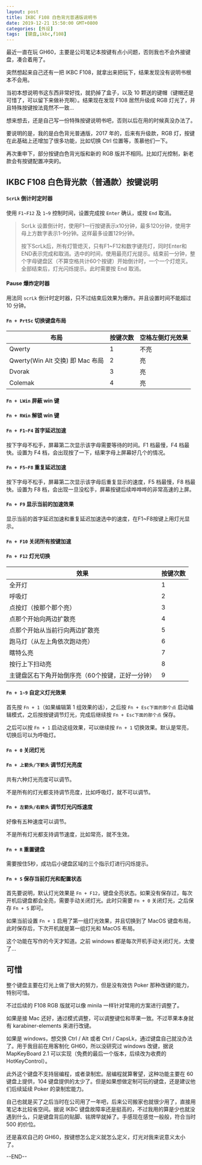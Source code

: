 ```yaml
---
layout: post
title: IKBC F108 白色背光普通版说明书
date: 2019-12-21 15:50:00 GMT+0800
categories: [外设]
tags:  [键盘,ikbc,f108]
---
```


最近一直在玩 GH60，主要是公司笔记本按键有点小问题，否则我也不会外接键盘，凑合着用了。

突然想起来自己还有一把 IKBC F108，就拿出来把玩下，结果发现没有说明书根本不会用。

<!-- more -->

当初本想说明书这东西非常好找，就扔掉了盒子，以及 10 颗送的键帽（键帽还是可惜了，可以留下来做补充啊）。结果现在发现 F108 居然升级成 RGB 灯光了，并且特殊按键按法竟然不一致...

想来想去，还是自己写一份特殊按键说明书吧，否则以后在用的时候真没办法了。


要说明的是，我的是白色背光普通版，2017 年的，后来有升级款，RGB 灯，按键在此基础上还增加了很多功能，比如切换 Ctrl 位置等，羡慕他们一下。

再次重申下，部分按键白色背光版和新的 RGB 版并不相同。比如灯光控制，新老款会有按键配置冲突的。

## IKBC F108 白色背光款（普通款）按键说明

#### `ScrLk` 倒计时定时器

使用 `F1~F12` 及 `1~9` 控制时间，设置完成按 `Enter` 确认，或按 `End` 取消。

> ScrLk 设置倒计时，使用F1一行按键表示x10分钟，最多120分钟，使用字母上方数字表示1-9分钟。这样最多设置129分钟。
>
> 按下ScrLk后，所有灯管熄灭，只有F1~F12和数字键亮灯，同时Enter和END表示完成和取消。选中的时间，使用最亮灯光提示。结束前一分钟，整个字母键盘区（不算空格共计60个按键）开始倒计时，一个一个灯熄灭。全部结束后，灯光闪烁提示。此时需要按 End 取消。

#### Pause 爆炸定时器

用法同 `scrLk` 倒计时定时器，只不过结束后效果为爆炸。并且设置时间不能超过 10 分钟。

#### `Fn + PrtSc` 切换键盘布局

布局| 按键次数 | 空格左侧灯光效果
---|---|---
Qwerty | 1 | 不亮
Qwerty(Win Alt 交换) 即 Mac 布局 | 2 | 亮
Dvorak | 3 | 亮
Colemak | 4 | 亮

#### `Fn + LWin` 屏蔽 win 键

#### `Fn + RWin` 解锁 win 键

#### `Fn + F1~F4` 首字延迟加速

按下字母不松手，屏幕第二次显示该字母需要等待的时间。F1 档最慢，F4 档最快。设置为 F4 档，会出现按了一下，结果字母上屏幕好几个的情况。

#### `Fn + F5~F8` 重复延迟加速

按下字母不松手，屏幕第二次显示该字母后重复显示的速度，F5 档最慢，F8 档最快。设置为 F8 档，会出现一旦没松手，屏幕按键后续哗哗哗的非常高速的上屏。

#### `Fn + F9` 显示当前的加速效果

显示当前的首字延迟加速和重复延迟加速选中的速度，在F1~F8按键上用灯光显示。

#### `Fn + F10` 关闭所有按键加速

#### `Fn + F12` 灯光切换

效果 | 按键次数
---|---
全开灯 | 1
呼吸灯 | 2
点按灯（按那个那个亮）| 3
点那个开始向两边扩散亮| 4
点那个开始从当前行向两边扩散亮| 5
跑马灯（从左上角依次跑动亮）| 6
瞎特么亮 | 7
按行上下扫动亮| 8
主键盘区右下角开始倒序亮（60个按键，正好一分钟） | 9

#### `Fn + 1~9` 自定义灯光效果

首先按 `Fn + 1`（如果编辑第 1 组效果的话），之后按 `Fn + Esc下面的那个点` 启动编辑模式，之后按按键调节灯光，完成后继续按 `Fn + Esc下面的那个点` 保存。

之后可以按 `Fn + 1` 启动这组效果，可以继续按 `Fn + 1` 切换效果。默认是常亮，切换后可以为呼吸灯。

#### `Fn + 0` 关闭灯光

#### `Fn + 上箭头/下箭头` 调节灯光亮度

共有六种灯光亮度可以调节。

不是所有的灯光都支持调节亮度，比如呼吸灯，就不可以调节。

#### `Fn + 左箭头/右箭头` 调节灯光闪烁速度

好像有五种速度可以调节。

不是所有灯光都支持调节速度，比如常亮，就不生效。

#### `Fn + R` 重置键盘

需要按住5秒，成功后小键盘区域的三个指示灯进行闪烁提示。

#### `Fn + S` 保存当前灯光和配置状态

首先要说明，默认灯光效果是 `Fn + F12`，键盘全亮状态。如果没有保存过，每次开机后键盘都会全亮，需要手动关闭灯光。此时只需要 `Fn + 0` 关闭灯光，之后保存 `Fn + S` 即可。

如果当前设置 `Fn + 1` 启用了第一组灯光效果，并且切换到了 MacOS 键盘布局，此时保存后，下次开机就是第一组灯光和 MacOS 布局。

这个功能在写作的今天才知道。之前 windows 都是每次开机手动关闭灯光，太傻了...

## 可惜

整个键盘主要在灯光上做了很大的努力，但是没有效仿 Poker 那种改键的能力，特别可惜。

不过后续的 F108 RGB 版就可以像 minila 一样针对常用的方案进行调整了。

如果是接 Mac 还好，通过模式调整，可以调整键位和苹果一致。不过苹果本身就有 karabiner-elements 来进行改键。

如果是 windows，想交换 Ctrl / Alt 或者 Ctrl / CapsLk，通过键盘自己就没办法了。用于我目前在用客制化 GH60，所以没研究过 windows 改键，据说 MapKeyBoard 2.1 可以实现（免费的最后一个版本，后续改为收费的 HotKeyControl）。

此外这个键盘不支持层编程，或者录制宏。层编程就算奢望，这种功能主要在 60 键盘上提供，104 键盘提供的太少了。但是如果想做定制可玩的键盘，还是建议他们后续延续 Poker 的录制宏能力。

自己也就是买了之后当时在公司用了一年吧，后来公司搬家也就很少用了，直接用笔记本比较省空间。据说 IKBC 键盘故障率还是挺高的，不过我用的算是少也就没遇到什么，只是键盘背后的贴脚、铭牌早就掉了。手感现在感觉一般般，符合当时 500 的价位。

还是喜欢自己的 GH60，按键想怎么定义就怎么定义，灯光对我来说意义太小了。

--END--
